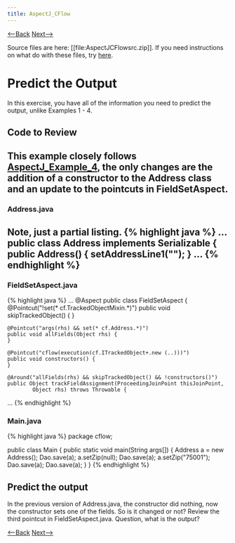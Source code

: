 ```yaml
---
title: AspectJ_CFlow
---
```

[<--Back](AspectJ_Self_Study) [Next-->](AspectJ_CFlow_ExpectedVersusActualOutput)

Source files are here: [[file:AspectJCFlowsrc.zip]]. If you need instructions on what do with these files, try [here](ExtractingSourceFilesIntoProject).

# Predict the Output
In this exercise, you have all of the information you need to predict the output, unlike Examples 1 - 4.

## Code to Review
 This example closely follows [AspectJ_Example_4](AspectJ_Example_4), the only changes are the addition of a constructor to the Address class and an update to the pointcuts in FieldSetAspect.
----
### Address.java
Note, just a partial listing.
{% highlight java %}
...
public class Address implements Serializable {
    public Address() {
        setAddressLine1("");
    }
...
{% endhighlight %}
----
### FieldSetAspect.java
{% highlight java %}
...
@Aspect
public class FieldSetAspect {
    @Pointcut("!set(* cf.TrackedObjectMixin.*)")
    public void skipTrackedObject() {
    }

    @Pointcut("args(rhs) && set(* cf.Address.*)")
    public void allFields(Object rhs) {
    }
    
    @Pointcut("cflow(execution(cf.ITrackedObject+.new (..)))")
    public void constructors() {
    }

    @Around("allFields(rhs) && skipTrackedObject() && !constructors()")
    public Object trackFieldAssignment(ProceedingJoinPoint thisJoinPoint,
            Object rhs) throws Throwable {
...
{% endhighlight %}
### Main.java
{% highlight java %}
package cflow;

public class Main {
    public static void main(String args[]) {
        Address a = new Address();
        Dao.save(a);
        a.setZip(null);
        Dao.save(a);
        a.setZip("75001");
        Dao.save(a);
        Dao.save(a);
    }
}
{% endhighlight %}
## Predict the output
In the previous version of Address.java, the constructor did nothing, now the constructor sets one of the fields. So is it changed or not? Review the third pointcut in FieldSetAspect.java. Question, what is the output?

[<--Back](AspectJ_Self_Study) [Next-->](AspectJ_CFlow_ExpectedVersusActualOutput)
